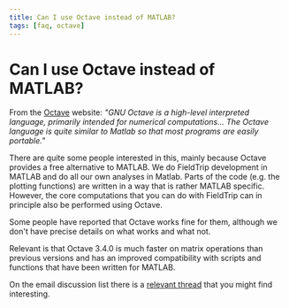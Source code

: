 ```yaml
---
title: Can I use Octave instead of MATLAB?
tags: [faq, octave]
---
```


# Can I use Octave instead of MATLAB?

From the [Octave](http://www.gnu.org/software/octave) website: *"GNU Octave is a high-level interpreted language, primarily intended for numerical computations... The Octave language is quite similar to Matlab so that most programs are easily portable."*

There are quite some people interested in this, mainly because Octave provides a free alternative to MATLAB. We do FieldTrip development in MATLAB and do all our own analyses in Matlab. Parts of the code (e.g. the plotting functions) are written in a way that is rather MATLAB specific. However, the core computations that you can do with FieldTrip can in principle also be performed using Octave.

Some people have reported that Octave works fine for them, although we don't have precise details on what works and what not.

Relevant is that Octave 3.4.0 is much faster on matrix operations than previous versions and has an improved compatibility with scripts and functions that have been written for MATLAB.

On the email discussion list there is a [relevant thread](http://mailman.science.ru.nl/pipermail/fieldtrip/2010-December/003339.html) that you might find interesting.
